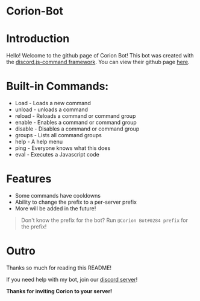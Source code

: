 # Corion-Bot


# Introduction
Hello! Welcome to the github page of Corion Bot! This bot was created with the [discord.js-command framework](https://discord.js.org/#/docs/commando/master/general/welcome).
You can view their github page [here](https://github.com/discordjs/Commando).

# Built-in Commands: 
* Load - Loads a new command
* unload - unloads a command
* reload - Reloads a command or command group
* enable - Enables a command or command group
* disable - Disables a command or command group
* groups - Lists all command groups
* help - A help menu
* ping - Everyone knows what this does
* eval - Executes a Javascript code



# Features
* Some commands have cooldowns
* Ability to change the prefix to a per-server prefix
* More will be added in the future!


> Don't know the prefix for the bot? Run `@Corion Bot#0284 prefix` for the prefix!

# Outro

Thanks so much for reading this README!

If you need help with my bot, join our [discord server](https://discord.gg/N5bQWxfTWA)!


**Thanks for inviting Corion to your server!**

